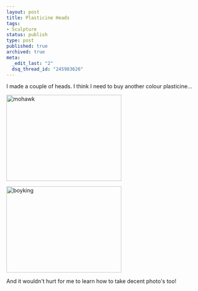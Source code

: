```yaml
---
layout: post
title: Plasticine Heads
tags:
- Sculpture
status: publish
type: post
published: true
archived: true
meta:
  _edit_last: "2"
  dsq_thread_id: "245983626"
---
```

I made a couple of heads. I think I need to buy another colour plasticine...

<p class=alignc ><a href="http://www.craig-russell.co.uk/wp-content/uploads/2009/02/mohawk.jpg"><img src="http://www.craig-russell.co.uk/wp-content/uploads/2009/02/mohawk-300x225.jpg" alt="mohawk" title="mohawk" width="300" height="225" class="aligncenter size-medium wp-image-212" /></a></p>

<p class=alignc ><a href="http://www.craig-russell.co.uk/wp-content/uploads/2009/02/boyking.jpg"><img src="http://www.craig-russell.co.uk/wp-content/uploads/2009/02/boyking-300x225.jpg" alt="boyking" title="boyking" width="300" height="225" class="aligncenter size-medium wp-image-213" /></a></p>

And it wouldn't hurt for me to learn how to take decent photo's too!
